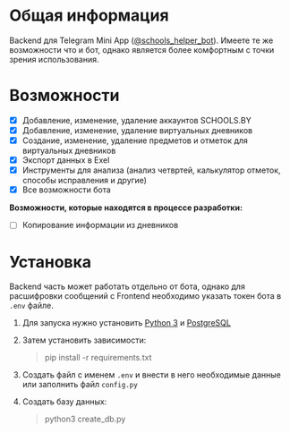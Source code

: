 # Общая информация
Backend для Telegram Mini App ([@schools_helper_bot](https://t.me/schools_helper_bot)). Имеете те же возможности что и бот, однако является более комфортным с точки зрения использования.

# Возможности
- [x] Добавление, изменение, удаление аккаунтов SCHOOLS.BY
- [x] Добавление, изменение, удаление виртуальных дневников
- [x] Создание, изменение, удаление предметов и отметок для виртуальных дневников
- [x] Экспорт данных в Exel
- [x] Инструменты для анализа (анализ четвртей, калькулятор отметок, способы исправления и другие)
- [x] Все возможности бота

**Возможности, которые находятся в процессе разработки:**

- [ ] Копирование информации из дневников

# Установка 
Backend часть может работать отдельно от бота, однако для расшифровки сообщений с Frontend необходимо указать токен бота в `.env` файле. 

1. Для запуска нужно установить [Python 3](https://www.python.org/) и [PostgreSQL](https://www.postgresql.org/)

2. Затем установить зависимости:
    > pip install -r requirements.txt

3. Создать файл с именем `.env` и внести в него необходимые данные или заполнить файл `config.py`

4. Создать базу данных:
    > python3 create_db.py
